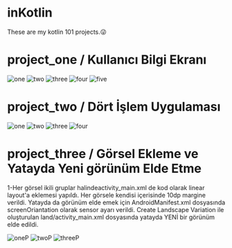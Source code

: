 # inKotlin
These are my kotlin 101 projects.😜

# project_one / Kullanıcı Bilgi Ekranı

![one](https://user-images.githubusercontent.com/71151015/101297241-16b23080-3839-11eb-9e67-c4e203bd3bfd.PNG)
![two](https://user-images.githubusercontent.com/71151015/101297254-26ca1000-3839-11eb-9ac7-abfdeaa7fd7a.PNG)
![three](https://user-images.githubusercontent.com/71151015/101297262-2fbae180-3839-11eb-9c4c-1e87624ea4fa.PNG)
![four](https://user-images.githubusercontent.com/71151015/101297267-334e6880-3839-11eb-9f3d-bbf733a1ccd6.PNG)
![five](https://user-images.githubusercontent.com/71151015/101297269-36495900-3839-11eb-9ded-f8f92b133199.PNG)

# project_two / Dört İşlem Uygulaması

![one](https://user-images.githubusercontent.com/71151015/101385562-02b80e80-38cd-11eb-9f77-78068fcc81ad.PNG)
![two](https://user-images.githubusercontent.com/71151015/101385580-08155900-38cd-11eb-8db3-065923ef1580.PNG)
![three](https://user-images.githubusercontent.com/71151015/101385583-0a77b300-38cd-11eb-93bf-90e5a64769f5.PNG)
![four](https://user-images.githubusercontent.com/71151015/101385590-0ba8e000-38cd-11eb-86dc-13bd74cd3f2d.PNG)

# project_three / Görsel Ekleme ve Yatayda Yeni görünüm Elde Etme

1-Her görsel ikili gruplar halindeactivity_main.xml de kod olarak linear layout'a eklemesi yapıldı. Her görsele kendisi içerisinde 10dp margine verildi. Yatayda da görünüm elde emek için AndroidManifest.xml dosyasında screenOriantation olarak sensor ayarı verildi. Create Landscape Variation ile oluşturulan land/activity_main.xml dosyasında yatayda YENİ bir görünüm elde edildi.

![oneP](https://user-images.githubusercontent.com/71151015/101690839-e9ef5a80-3a7e-11eb-8a52-4f5b24ca67a7.PNG)
![twoP](https://user-images.githubusercontent.com/71151015/101690862-efe53b80-3a7e-11eb-919d-d921f9303283.PNG)
![threeP](https://user-images.githubusercontent.com/71151015/101690871-f2e02c00-3a7e-11eb-9844-1a92042374ae.PNG)
